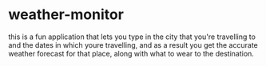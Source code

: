# weather-monitor
this is a fun application that lets you type in the city that you're travelling to and the dates in which youre travelling, and as a result you get the accurate weather forecast for that place, along with what to wear to the destination.
